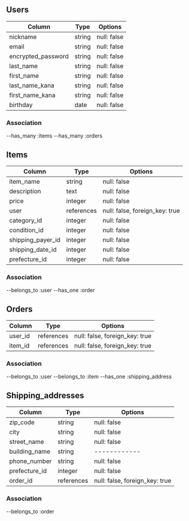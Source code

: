 ## Users

|Column             |Type    |Options    |
|-------------------|--------|-----------|
|nickname           |string  |null: false|
|email              |string  |null: false|
|encrypted_password |string  |null: false|
|last_name          |string  |null: false|
|first_name         |string  |null: false|
|last_name_kana     |string  |null: false|
|first_name_kana    |string  |null: false|
|birthday           |date    |null: false|

### Association
--has_many :items
--has_many :orders

## Items
|Column            |Type       |Options                       |
|------------------|-----------|------------------------------|
|item_name         |string     |null: false                   |
|description       |text       |null: false                   |
|price             |integer    |null: false                   |
|user              |references |null: false, foreign_key: true|
|category_id       |integer    |null: false                   |
|condition_id      |integer    |null: false                   |
|shipping_payer_id |integer    |null: false                   |
|shipping_date_id  |integer    |null: false                   |
|prefecture_id     |integer    |null: false                   |

### Association
--belongs_to :user
--has_one    :order

## Orders

|Column      |Type       |Options                       |
|------------|-----------|------------------------------|
|user_id     |references |null: false, foreign_key: true|
|item_id     |references |null: false, foreign_key: true|

### Association
--belongs_to :user
--belongs_to :item
--has_one  :shipping_address

## Shipping_addresses
|Column            |Type       |Options                       |
|------------------|-----------|------------------------------|
|zip_code          |string     |null: false                   |
|city              |string     |null: false                   |
|street_name       |string     |null: false                   |
|building_name     |string     |       ------------           |
|phone_number      |string     |null: false                   |
|prefecture_id     |integer    |null: false                   |
|order_id          |references |null: false, foreign_key: true|

### Association
--belongs_to    :order

